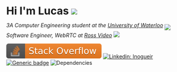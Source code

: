 # Hi I'm Lucas <img src="https://media.giphy.com/media/108JHWB1hruZnq/giphy.gif" width="30">

<p><i style="position:relative;bottom:7.5px">3A Computer Engineering student at the <a href="https://uwaterloo.ca/">University of Waterloo</a></i> <img src="https://media.giphy.com/media/ZCYXNshEWx01hsZMKg/giphy.gif" width="30"><br/><i>Software Engineer, WebRTC at <a href="https://www.rossvideo.com/">Ross Video</a> <img src="https://media.giphy.com/media/WUlplcMpOCEmTGBtBW/giphy.gif" width="30"></i></p>

[![Stack Overflow](https://raw.githubusercontent.com/lnogueir/lnogueir/master/shields/stackoverflow.svg)](https://stackoverflow.com/users/11348579/lnogueir) [![Linkedin: lnogueir](https://img.shields.io/badge/-lnogueir-blue?style=flat-square&logo=Linkedin&logoColor=white&link=https://www.linkedin.com/in/lnogueir/)](https://www.linkedin.com/in/lnogueir/) [![Generic badge](https://img.shields.io/badge/good%20employee-yes-<>.svg)](#) ![Dependencies](https://img.shields.io/badge/dependencies-coffee-purple)


